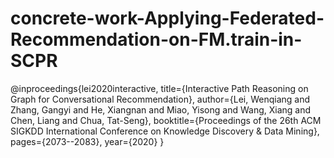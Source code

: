 # concrete-work-Applying-Federated-Recommendation-on-FM.train-in-SCPR
@inproceedings{lei2020interactive,
  title={Interactive Path Reasoning on Graph for Conversational Recommendation},
  author={Lei, Wenqiang and Zhang, Gangyi and He, Xiangnan and Miao, Yisong and Wang, Xiang and Chen, Liang and Chua, Tat-Seng},
  booktitle={Proceedings of the 26th ACM SIGKDD International Conference on Knowledge Discovery \& Data Mining},
  pages={2073--2083},
  year={2020}
}
